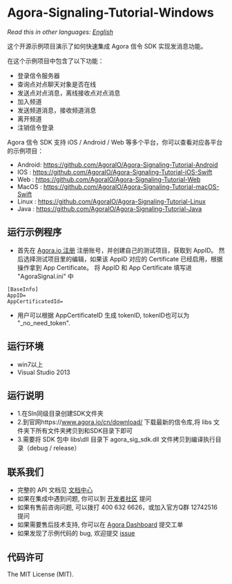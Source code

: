 # Agora-Signaling-Tutorial-Windows

*Read this in other languages: [English](README.en.md)*

这个开源示例项目演示了如何快速集成 Agora 信令 SDK 实现发消息功能。

在这个示例项目中包含了以下功能：

- 登录信令服务器
- 查询点对点聊天对象是否在线
- 发送点对点消息，离线接收点对点消息
- 加入频道
- 发送频道消息，接收频道消息
- 离开频道
- 注销信令登录

Agora 信令 SDK 支持 iOS / Android / Web 等多个平台，你可以查看对应各平台的示例项目：
- Android: https://github.com/AgoraIO/Agora-Signaling-Tutorial-Android
- IOS    : https://github.com/AgoraIO/Agora-Signaling-Tutorial-iOS-Swift
- Web    : https://github.com/AgoraIO/Agora-Signaling-Tutorial-Web
- MacOS  : https://github.com/AgoraIO/Agora-Signaling-Tutorial-macOS-Swift
- Linux  : https://github.com/AgoraIO/Agora-Signaling-Tutorial-Linux
- Java   : https://github.com/AgoraIO/Agora-Signaling-Tutorial-Java

## 运行示例程序
- 首先在 [Agora.io 注册](https://dashboard.agora.io/cn/signup/) 注册账号，并创建自己的测试项目，获取到 AppID。
然后选择测试项目里的编辑，如果该 AppID 对应的 Certificate 已经启用，根据操作拿到 App Certificate。
将 AppID 和 App Certificate 填写进 "AgoraSignal.ini" 中

```
[BaseInfo]
AppID=
AppCertificatedId=
```
- 用户可以根据 AppCertificateID 生成 tokenID, tokenID也可以为 "_no_need_token".

## 运行环境
- win7以上
- Visual Studio 2013

## 运行说明
- 1.在Sln同级目录创建SDK文件夹
- 2.到官网https://www.agora.io/cn/download/ 下载最新的信令库,将 libs 文件夹下所有文件夹拷贝到和SDK目录下即可       
- 3.需要将 SDK 包中 libs\dll 目录下 agora_sig_sdk.dll 文件拷贝到编译执行目录（debug / release）

## 联系我们
- 完整的 API 文档见 [文档中心](https://docs.agora.io/cn/)
- 如果在集成中遇到问题, 你可以到 [开发者社区](https://dev.agora.io/cn/) 提问
- 如果有售前咨询问题, 可以拨打 400 632 6626，或加入官方Q群 12742516 提问
- 如果需要售后技术支持, 你可以在 [Agora Dashboard](https://dashboard.agora.io) 提交工单
- 如果发现了示例代码的 bug, 欢迎提交 [issue](https://github.com/AgoraIO/Agora-Signaling-Tutorial-Windows/issues)

## 代码许可
The MIT License (MIT).

